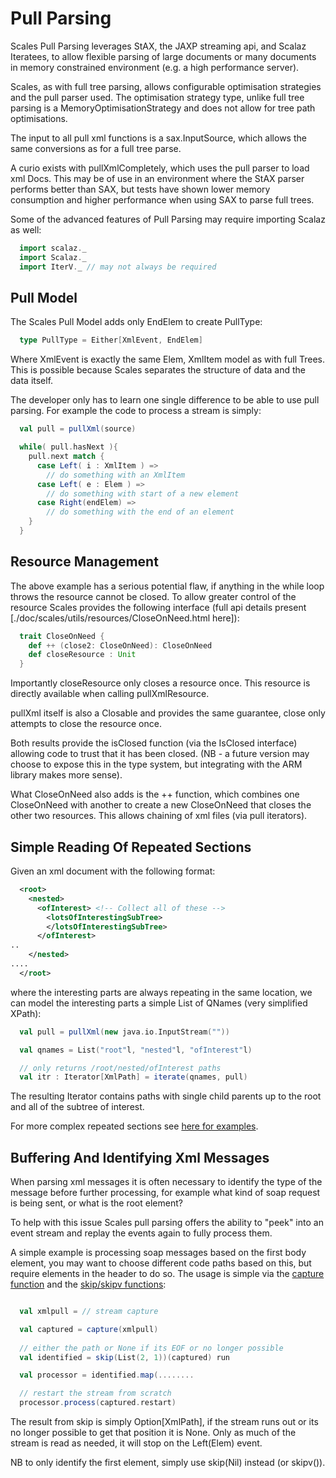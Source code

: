 # Pull Parsing

Scales Pull Parsing leverages StAX, the JAXP streaming api, and Scalaz Iteratees, to allow flexible parsing of large documents or many documents in memory constrained environment (e.g. a high performance server).

Scales, as with full tree parsing, allows configurable optimisation strategies and the pull parser used.  The optimisation strategy type, unlike full tree parsing is a MemoryOptimisationStrategy and does not allow for tree path optimisations.

The input to all pull xml functions is a sax.InputSource, which allows the same conversions as for a full tree parse.

A curio exists with pullXmlCompletely, which uses the pull parser to load xml Docs.  This may be of use in an environment where the StAX parser performs better than SAX, but tests have shown lower memory consumption and higher performance when using SAX to parse full trees.

Some of the advanced features of Pull Parsing may require importing Scalaz as well:

```scala
  import scalaz._
  import Scalaz._
  import IterV._ // may not always be required
```

## Pull Model

The Scales Pull Model adds only EndElem to create PullType:

```scala
  type PullType = Either[XmlEvent, EndElem]
```

Where XmlEvent is exactly the same Elem, XmlItem model as with full Trees.  This is possible because Scales separates the structure of data and the data itself.

The developer only has to learn one single difference to be able to use pull parsing.  For example the code to process a stream is simply:

```scala
  val pull = pullXml(source)

  while( pull.hasNext ){
    pull.next match {
      case Left( i : XmlItem ) => 
        // do something with an XmlItem
      case Left( e : Elem ) => 
        // do something with start of a new element
      case Right(endElem) => 
      	// do something with the end of an element
    }
  }
```

## Resource Management

The above example has a serious potential flaw, if anything in the while loop throws the resource cannot be closed.  To allow greater control of the resource Scales provides the following interface (full api details present [./doc/scales/utils/resources/CloseOnNeed.html here]):

```scala
  trait CloseOnNeed {
    def ++ (close2: CloseOnNeed): CloseOnNeed
    def closeResource : Unit
  }
```

Importantly closeResource only closes a resource once.  This resource is directly available when calling pullXmlResource.

pullXml itself is also a Closable and provides the same guarantee, close only attempts to close the resource once.

Both results provide the isClosed function (via the IsClosed interface) allowing code to trust that it has been closed. (NB - a future version may choose to expose this in the type system, but integrating with the ARM library makes more sense).

What CloseOnNeed also adds is the ++ function, which combines one CloseOnNeed with another to create a new CloseOnNeed that closes the other two resources.  This allows chaining of xml files (via pull iterators).

## Simple Reading Of Repeated Sections

Given an xml document with the following format:

```xml
  <root>
    <nested>
      <ofInterest> <!-- Collect all of these -->
        <lotsOfInterestingSubTree>
        </lotsOfInterestingSubTree>
      </ofInterest>
..
    </nested>
....
  </root>
```

where the interesting parts are always repeating in the same location, we can model the interesting parts a simple List of QNames (very simplified XPath):

```scala
  val pull = pullXml(new java.io.InputStream(""))

  val qnames = List("root"l, "nested"l, "ofInterest"l)

  // only returns /root/nested/ofInterest paths
  val itr : Iterator[XmlPath] = iterate(qnames, pull)
```

The resulting Iterator contains paths with single child parents up to the root and all of the subtree of interest.

For more complex repeated sections see [here for examples](RepeatedSections.md#examples).

## Buffering And Identifying Xml Messages

When parsing xml messages it is often necessary to identify the type of the message before further processing, for example what kind of soap request is being sent, or what is the root element?

To help with this issue Scales pull parsing offers the ability to "peek" into an event stream and replay the events again to fully process them.

A simple example is processing soap messages based on the first body element, you may want to choose different code paths based on this, but require elements in the header to do so.  The usage is simple via the  [capture function](../../site/scaladocs/index.html#scales.utils.package@capture%5bA%5d(Iterator%5bA%5d):CapturedIterator%5bA%5d) and the [skip/skipv functions](../../site/scaladocs/index.html#scales.xml.package@skip(⇒List%5bInt%5d):IterV%5bPullType,PeekMatch%5d):

```scala

  val xmlpull = // stream capture

  val captured = capture(xmlpull)
  
  // either the path or None if its EOF or no longer possible
  val identified = skip(List(2, 1))(captured) run

  val processor = identified.map(........

  // restart the stream from scratch
  processor.process(captured.restart)
```

The result from skip is simply <nowiki>Option[XmlPath]</nowiki>, if the stream runs out or its no longer possible to get that position it is None. Only as much of the stream is read as needed, it will stop on the Left(Elem) event.

NB to only identify the first element, simply use skip(Nil) instead (or skipv()).